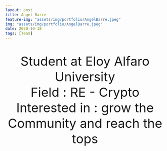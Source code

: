 ```yaml
---
layout: post
title: Angel Barre
feature-img: "assets/img/portfolio/AngelBarre.jpeg"
img: "assets/img/portfolio/AngelBarre.jpeg"
date: 2020-10-18
tags: [Team]
---
```


<p  style="text-align: center; font-size: 40;">
Student  at Eloy Alfaro University <br>
Field : RE - Crypto <br>
Interested in : grow the Community and reach the tops <br>
</p>
